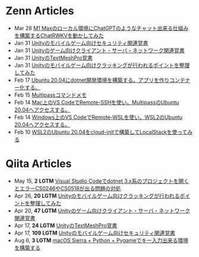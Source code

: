 # Zenn Articles
<!-- profile updater begin: zenn -->
- Mar 28 [M1 Maxのローカル環境にChatGPTのようなチャット出来る仕組みを構築するChatRWKVを動かしてみた](https://zenn.dev/s_ryuuki/articles/79ab112ba32c19)
- Jan 31 [Unityのモバイルゲーム向けセキュリティ関連覚書](https://zenn.dev/s_ryuuki/articles/e65af482a789cf)
- Jan 31 [Unityのゲーム向けクライアント・サーバ・ネットワーク関連覚書](https://zenn.dev/s_ryuuki/articles/aff918cb710b0a)
- Jan 31 [UnityのTextMeshPro覚書](https://zenn.dev/s_ryuuki/articles/882cc660fec9c2)
- Jan 31 [Unityのモバイルゲーム向けクラッキングが行われるポイントを整理してみた](https://zenn.dev/s_ryuuki/articles/7fa34a75da220e)
- Feb 17 [Ubuntu 20.04にdotnet開発環境を構築する。アプリを作りコンテナー化する。](https://zenn.dev/s_ryuuki/articles/ef6e28822d81e4)
- Feb 15 [Multipassコマンドメモ](https://zenn.dev/s_ryuuki/articles/db7eb23dde7084)
- Feb 14 [Mac上のVS CodeでRemote-SSHを使い。MultipassのUbuntu 20.04へアクセスする。](https://zenn.dev/s_ryuuki/articles/66e2391c2d5f98)
- Feb 14 [Windows上のVS CodeでRemote-WSLを使い。WSL2のUbuntu 20.04へアクセスする。](https://zenn.dev/s_ryuuki/articles/4b9631674adea4)
- Feb 10 [WSL2のUbuntu 20.04をcloud-initで構築してLocalStackを使ってみる](https://zenn.dev/s_ryuuki/articles/46c6d9d8d34404)
<!-- profile updater end: zenn -->

# Qiita Articles
<!-- profile updater begin: qiita -->
- May 15, **2 LGTM** [Visual Studio Codeでdotnet 3.x系のプロジェクトを開くとエラーCS0246やCS0518が出る問題の対処](https://qiita.com/s_ryuuki/items/51e11ca6259814275139)
- Apr 26, **20 LGTM** [Unityのモバイルゲーム向けクラッキングが行われるポイントを整理してみた](https://qiita.com/s_ryuuki/items/c6b63d108959582a2b2e)
- Apr 20, **47 LGTM** [Unityのゲーム向けクライアント・サーバ・ネットワーク関連覚書](https://qiita.com/s_ryuuki/items/3663cda16cdfa5f14ad7)
- Apr 17, **24 LGTM** [UnityのTextMeshPro覚書](https://qiita.com/s_ryuuki/items/2fb6f4807b900acc82ed)
- Apr 17, **109 LGTM** [Unityのモバイルゲーム向けセキュリティ関連覚書](https://qiita.com/s_ryuuki/items/04e136cf08328a835654)
- Aug 6, **3 LGTM** [macOS Sierra + Python + Pygameでキー入力出来る環境を構築する](https://qiita.com/s_ryuuki/items/fc4e9d6e32f6a0f0bcff)
<!-- profile updater end: qiita -->